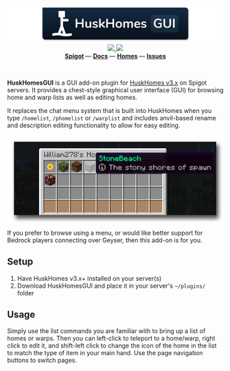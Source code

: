 <!--suppress ALL -->
<p align="center">
    <img src="images/banner.png" alt="HuskHomesGUI" />
    <a href="https://github.com/WiIIiam278/HuskHomesGUI/actions/workflows/java_ci.yml">
        <img src="https://img.shields.io/github/actions/workflow/status/WiIIiam278/HuskHomesGUI/java_ci.yml?branch=master&logo=github"/>
    </a>
    <a href="https://discord.gg/tVYhJfyDWG">
        <img src="https://img.shields.io/discord/818135932103557162.svg?label=&logo=discord&logoColor=fff&color=7389D8&labelColor=6A7EC2" />
    </a> 
    <br/>
    <b>
        <a href="https://www.spigotmc.org/resources/huskhomesgui.91059/">Spigot</a>
    </b> —
    <b>
        <a href="https://william278.net/docs/huskhomes/gui">Docs</a>
    </b> — 
    <b>
        <a href="https://github.com/WiIIiam278/HuskHomes/">Homes</a>
    </b> — 
    <b>
        <a href="https://github.com/WiIIiam278/HuskHomes/issues">Issues</a>
    </b>
</p>
</br>

**HuskHomesGUI** is a GUI add-on plugin for [HuskHomes v3.x](https://github.com/WiIIiam278/HuskHomes2) on Spigot servers. It provides a chest-style graphical user interface (GUI) for browsing home and warp lists as well as editing homes.

It replaces the chat menu system that is built into HuskHomes when you type `/homelist`, `/phomelist` or `/warplist` and includes anvil-based rename and description editing functionality to allow for easy editing.

![Menu screenshot](images/menu-screenshot.png)

If you prefer to browse using a menu, or would like better support for Bedrock players connecting over Geyser, then this add-on is for you.

## Setup
1. Have HuskHomes v3.x+ installed on your server(s)
2. Download HuskHomesGUI and place it in your server's `~/plugins/` folder

## Usage
Simply use the list commands you are familiar with to bring up a list of homes or warps.
Then you can left-click to teleport to a home/warp, right click to edit it, and shift-left click to change the icon of the home in the list to match the type of item in your main hand. Use the page navigation buttons to switch pages.
